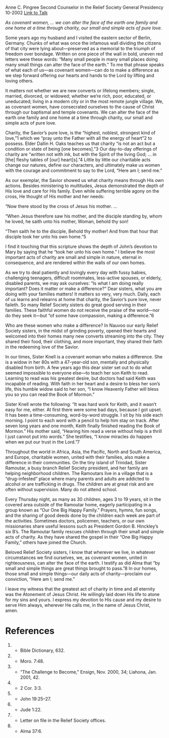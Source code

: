 Anne C. Pingree
Second Counselor in the Relief Society General Presidency
10-2002
[Link to Talk](https://www.churchofjesuschrist.org/study/general-conference/2002/10/charity-one-family-one-home-at-a-time?lang=eng)

_As covenant women, … we can alter the face of the earth one family and one home at a time through charity, our small and simple acts of pure love._

Some years ago my husband and I visited the eastern sector of Berlin, Germany. Chunks of what was once the infamous wall dividing the citizens of that city were lying about—preserved as a memorial to the triumph of freedom over bondage. Written on one piece of the wall in bold, uneven red letters were these words: “Many small people in many small places doing many small things can alter the face of the earth.” To me that phrase speaks of what each of us—as covenant women—can do to make a difference as we step forward offering our hearts and hands to the Lord by lifting and loving others.

It matters not whether we are new converts or lifelong members; single, married, divorced, or widowed; whether we’re rich, poor, educated, or uneducated; living in a modern city or in the most remote jungle village. We, as covenant women, have consecrated ourselves to the cause of Christ through our baptismal and temple covenants. We can alter the face of the earth one family and one home at a time through charity, our small and simple acts of pure love.

Charity, the Savior’s pure love, is the “highest, noblest, strongest kind of love,”1 which we “pray unto the Father with all the energy of heart”2 to possess. Elder Dallin H. Oaks teaches us that charity “is not an act but a condition or state of being [one becomes].”3 Our day-to-day offerings of charity are “written not with ink, but with the Spirit of the living God; … in [the] fleshy tables of [our] heart[s].”4 Little by little our charitable acts change our natures, define our characters, and ultimately make us women with the courage and commitment to say to the Lord, “Here am I; send me.”

As our exemplar, the Savior showed us what charity means through His own actions. Besides ministering to multitudes, Jesus demonstrated the depth of His love and care for His family. Even while suffering terrible agony on the cross, He thought of His mother and her needs:

“Now there stood by the cross of Jesus his mother. …

“When Jesus therefore saw his mother, and the disciple standing by, whom he loved, he saith unto his mother, Woman, behold thy son!

“Then saith he to the disciple, Behold thy mother! And from that hour that disciple took her unto his own home.”5

I find it touching that this scripture shows the depth of John’s devotion to Mary by saying that he “took her unto his own home.” I believe the most important acts of charity are small and simple in nature, eternal in consequence, and are rendered within the walls of our own homes.

As we try to deal patiently and lovingly every day with fussy babies, challenging teenagers, difficult roommates, less-active spouses, or elderly, disabled parents, we may ask ourselves: “Is what I am doing really important? Does it matter or make a difference?” Dear sisters, what you are doing with your families matters! It matters so very, very much. Daily, each of us learns and relearns at home that charity, the Savior’s pure love, never faileth. So many Relief Society sisters do great good serving in their families. These faithful women do not receive the praise of the world—nor do they seek it—but “of some have compassion, making a difference.”6

Who are these women who make a difference? In Nauvoo our early Relief Society sisters, in the midst of grinding poverty, opened their hearts and welcomed into their homes many new converts streaming into the city. They shared their food, their clothing, and more important, they shared their faith in the redeeming love of the Savior.

In our times, Sister Knell is a covenant woman who makes a difference. She is a widow in her 80s with a 47-year-old son, mentally and physically disabled from birth. A few years ago this dear sister set out to do what seemed impossible to everyone else—to teach her son Keith to read. Learning to read was his greatest desire, but doctors had said Keith was incapable of reading. With faith in her heart and a desire to bless her son’s life, this humble widow said to her son, “I know Heavenly Father will bless you so you can read the Book of Mormon.”

Sister Knell wrote the following: “It was hard work for Keith, and it wasn’t easy for me, either. At first there were some bad days, because I got upset. It has been a time-consuming, word-by-word struggle. I sit by his side each morning. I point to each word with a pencil to help him stay on track. After seven long years and one month, Keith finally finished reading the Book of Mormon.” His mother said, “Hearing him read a verse without help is a thrill I just cannot put into words.” She testifies, “I know miracles do happen when we put our trust in the Lord.”7

Throughout the world in Africa, Asia, the Pacific, North and South America, and Europe, charitable women, united with their families, also make a difference in their communities. On the tiny island of Trinidad, Sister Ramoutar, a busy branch Relief Society president, and her family are helping neighborhood children. The Ramoutars live in a village that is a “drug-infested” place where many parents and adults are addicted to alcohol or are trafficking in drugs. The children are at great risk and are often without supervision. Many do not attend school.

Every Thursday night, as many as 30 children, ages 3 to 19 years, sit in the covered area outside of the Ramoutar home, eagerly participating in a group known as “Our One Big Happy Family.” Prayers, hymns, fun songs, and the sharing of good deeds done by the children each week are part of the activities. Sometimes doctors, policemen, teachers, or our own missionaries share useful lessons such as President Gordon B. Hinckley’s six B’s. The Ramoutar family rescues children through their small and simple acts of charity. As they have shared the gospel in their “One Big Happy Family,” others have joined the Church.

Beloved Relief Society sisters, I know that wherever we live, in whatever circumstances we find ourselves, we, as covenant women, united in righteousness, can alter the face of the earth. I testify as did Alma that “by small and simple things are great things brought to pass.”8 In our homes, those small and simple things—our daily acts of charity—proclaim our conviction, “Here am I; send me.”

I leave my witness that the greatest act of charity in time and all eternity was the Atonement of Jesus Christ. He willingly laid down His life to atone for my sins and yours. I express my devotion to His cause and my desire to serve Him always, wherever He calls me, in the name of Jesus Christ, amen.

# References
1. - Bible Dictionary, 632.
2. - Moro. 7:48.
3. - “The Challenge to Become,” Ensign, Nov. 2000, 34; Liahona, Jan. 2001, 42.
4. - 2 Cor. 3:3.
5. - John 19:25–27.
6. - Jude 1:22.
7. - Letter on file in the Relief Society offices.
8. - Alma 37:6.